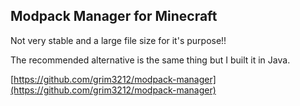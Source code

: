 ## Modpack Manager for Minecraft

Not very stable and a large file size for it's purpose!!

The recommended alternative is the same thing but I built it in Java.

[https://github.com/grim3212/modpack-manager](https://github.com/grim3212/modpack-manager)
